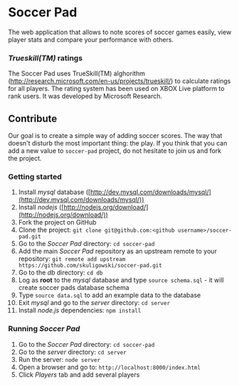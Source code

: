 Soccer Pad
==========

The web application that allows to note scores of soccer games easily, view player stats and compare your performance with others.

### *Trueskill(TM)* ratings

The Soccer Pad uses TrueSkill(TM) alghorithm (http://research.microsoft.com/en-us/projects/trueskill/) to calculate ratings for all players. The rating system has been used on XBOX Live platform to rank users. It was developed by Microsoft Research.


## Contribute
  
Our goal is to create a simple way of adding soccer scores. The way that doesn't disturb the most important thing: the play. If you think that you can add a new value to `soccer-pad` project, do not hesitate to join us and fork the project. 

### Getting started

1. Install *mysql* database ([http://dev.mysql.com/downloads/mysql/](http://dev.mysql.com/downloads/mysql/))
2. Install *nodejs* ([http://nodejs.org/download/](http://nodejs.org/download/))
3. Fork the project on GitHub
4. Clone the project: `git clone git@github.com:<github username>/soccer-pad.git`
5. Go to the *Soccer Pad* directory: `cd soccer-pad`
6. Add the main *Soccer Pad* repository as an upstream remote to your repository:
`git remote add upstream https://github.com/skuligowski/soccer-pad.git`
7. Go to the *db* directory: `cd db`
8. Log as **root** to the *mysql* database and type `source schema.sql` - it will create soccer pads database schema
9. Type `source data.sql` to add an example data to the database
8. Exit *mysql* and go to the *server* directory: `cd server`
8. Install *node.js* dependencies: `npm install`

### Running *Soccer Pad*

1. Go to the *Soccer Pad* directory: `cd soccer-pad`
2. Go to the *server* directory: `cd server` 
3. Run the server: `node server`
4. Open a browser and go to: `http://localhost:8000/index.html`
5. Click *Players* tab and add several players


